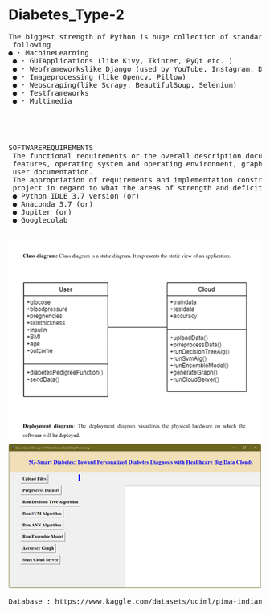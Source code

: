 <h1> Diabetes_Type-2 </h1>
<pre>The biggest strength of Python is huge collection of standard library which can be used for the
 following
● · MachineLearning
 ● · GUIApplications (like Kivy, Tkinter, PyQt etc. )
 ● · Webframeworkslike Django (used by YouTube, Instagram, Dropbox)
 ● · Imageprocessing (like Opencv, Pillow)
 ● · Webscraping(like Scrapy, BeautifulSoup, Selenium)
 ● · Testframeworks
 ● · Multimedia
 </pre>
 <br>
 <pre> 
SOFTWAREREQUIREMENTS
 The functional requirements or the overall description documents include the product perspective and
 features, operating system and operating environment, graphics requirements, design constraints and
 user documentation.
 The appropriation of requirements and implementation constraints gives the general overview of the
 project in regard to what the areas of strength and deficit are and how to tackle them.
 ● Python IDLE 3.7 version (or)
 ● Anaconda 3.7 (or)
 ● Jupiter (or)
 ● Googlecolab
 </pre>
<img src="UML_Diagram.png">
<br>
<img src="userinterface.png">
<pre>Database : https://www.kaggle.com/datasets/uciml/pima-indians-diabetes-database
 </pre>

